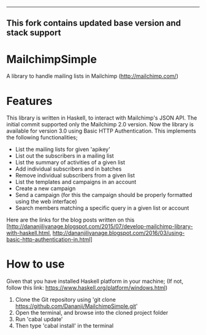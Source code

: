 ------------------------------------------------------------
This fork contains updated base version and stack support
------------------------------------------------------------
# MailchimpSimple
A library to handle mailing lists in Mailchimp (http://mailchimp.com/)

# Features
This library is written in Haskell, to interact with Mailchimp's JSON API. The initial commit supported only the Mailchimp 2.0 version. Now the library is available for version 3.0 using Basic HTTP Authentication.
This implements the following functionalities;

- List the mailing lists for given 'apikey'
- List out the subscribers in a mailing list
- List the summary of activities of a given list
- Add individual subscribers and in batches
- Remove individual subscribers from a given list
- List the templates and campaigns in an account
- Create a new campaign
- Send a campaign (for this the campaign should be properly formatted using the web interface)
- Search members matching a specific query in a given list or account

Here are the links for the blog posts written on this [http://dananjiliyanage.blogspot.com/2015/07/develop-mailchimp-library-with-haskell.html, http://dananjiliyanage.blogspot.com/2016/03/using-basic-http-authentication-in.html]

# How to use

Given that you have installed Haskell platform in your machine; 
(If not, follow this link: https://www.haskell.org/platform/windows.html)

1. Clone the Git repository using 'git clone https://github.com/Dananji/MailchimpSimple.git'
2. Open the terminal, and browse into the cloned project folder
4. Run 'cabal update' 
3. Then type 'cabal install' in the terminal

